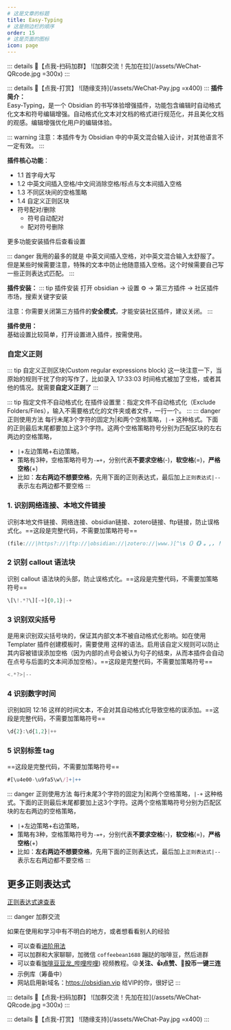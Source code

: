 ```yaml
---
# 这是文章的标题
title: Easy-Typing
# 这是侧边栏的顺序
order: 15
# 这是页面的图标
icon: page
---
```

::: details 🌱【点我-扫码加群】
![加群交流！先加在拉](/assets/WeChat-QRcode.jpg =300x) 
::: 

::: details 🍻【点我-打赏】
![随缘支持](/assets/WeChat-Pay.jpg =x400)
::: 
**插件简介：**  
Easy-Typing，是一个 Obsidian 的书写体验增强插件，功能包含编辑时自动格式化文本和符号编辑增强。自动格式化文本对文档的格式进行规范化，并且美化文档的观感。编辑增强优化用户的编辑体验。

::: warning
注意：本插件专为 Obsidian 中的中英文混合输入设计，对其他语言不一定有效。
:::

**插件核心功能**：  
- 1.1 首字母大写
- 1.2 中英文间插入空格/中文间消除空格/标点与文本间插入空格
- 1.3 不同区块间的空格策略
- 1.4 自定义正则区块
- 符号配对/删除
	- 符号自动配对
	- 配对符号删除

更多功能安装插件后查看设置

::: danger 
我用的最多的就是 中英文间插入空格，对中英文混合输入太舒服了。但是某些时候需要注意，特殊的文本中防止他随意插入空格。这个时候需要自己写一些正则表达式匹配。
:::


**插件安装：**
::: tip 插件安装
打开 obsidian → 设置 ⚙️ → 第三方插件 → 社区插件市场，搜索关键字安装

注意：你需要关闭第三方插件的**安全模式**，才能安装社区插件，建议关闭。
:::

**插件使用：**  
基础设置比较简单，打开设置进入插件，按需使用。

### 自定义正则
::: tip 自定义正则区块(Custom regular expressions block)
这一块注意一下，当原始的规则干扰了你的写作了，比如录入 17:33:03 时间格式被加了空格，或者其他的情况。就需要**自定义正则**了
:::


::: tip 指定文件不自动格式化
在插件设置里：指定文件不自动格式化（Exclude Folders/Files），输入不需要格式化的文件夹或者文件，一行一个。
:::
::: danger 正则使用方法
每行未尾3个字符的固定为|和两个空格策略，`|-+` 这种格式。下面的正则最后末尾都要加上这3个字符。这两个空格策略符号分别为匹配区块的左右两边的空格策略，
- `|`+左边策略+右边策略，
- 策略有3种，空格策略符号为`-=+`，分别代表**不要求空格**(-)，**软空格**(=)，**严格空格**(+)
- 比如：**左右两边不想要空格**，先用下面的正则表达式，最后加上`正则表达式|--`表示左右两边都不要空格
:::

### 1. 识别网络连接、本地文件链接  
识别本地文件链接、网络连接、obsidian链接、zotero链接、ftp链接，防止误格式化。==这段是完整代码，不需要加策略符号==
```js
(file:///|https?://|ftp://|obsidian://|zotero://|www.)[^\s（）《》。,，！？;；：“”‘’\)\(\[\]\{\}']+|++
```

### 2 识别 callout 语法块
识别 callout 语法块的头部，防止误格式化。==这段是完整代码，不需要加策略符号==
```js
\[\!.*?\][-+]{0,1}|-+
```
### 3 识别双尖括号
是用来识别双尖括号块的，保证其内部文本不被自动格式化影响。如在使用 Templater 插件创建模板时，需要使用  这样的语法。启用该自定义规则可以防止其内容被错误添加空格（因为内部的点号会被认为句子的结束，从而本插件会自动在点号与后面的文本间添加空格）。==这段是完整代码，不需要加策略符号==
```js
<.*?>|--
```

### 4 识别数字时间  
识别如同 12:16 这样的时间文本，不会对其自动格式化导致空格的误添加。==这段是完整代码，不需要加策略符号==

```js
\d{2}:\d{1,2}|++
```

### 5 识别标签 tag
==这段是完整代码，不需要加策略符号==
```js
#[\u4e00-\u9fa5\w\/]+|++
```

::: danger 正则使用方法
每行未尾3个字符的固定为|和两个空格策略，`|-+` 这种格式。下面的正则最后末尾都要加上这3个字符。这两个空格策略符号分别为匹配区块的左右两边的空格策略，
- `|`+左边策略+右边策略，
- 策略有3种，空格策略符号为`-=+`，分别代表**不要求空格**(-)，**软空格**(=)，**严格空格**(+)
- 比如：**左右两边不想要空格**，先用下面的正则表达式，最后加上`正则表达式|--`表示左右两边都不要空格
:::

## 更多正则表达式
[正则表达式速查表](/zh/advanced/regular-expression.md)

::: danger 加群交流

如果在使用和学习中有不明白的地方，或者想看看别人的经验
- 可以查看[进阶用法](/zh/advanced)
- 可以加群和大家聊聊，加微信 `coffeebean1688` 蹦跶的咖啡豆，然后进群
- 可以查看[咖啡豆豆龙_哔哩哔哩](https://space.bilibili.com/618777356)) 视频教程。😜**关注、👍点赞、📀投币一键三连**
- 示例库（筹备中）
- 网站启用新域名：https://obsidian.vip 给VIP的你，很好记
:::

::: details 🌱【点我-扫码加群】
![加群交流！先加在拉](/assets/WeChat-QRcode.jpg =300x) 
::: 

::: details 🍻【点我-打赏】
![随缘支持](/assets/WeChat-Pay.jpg =x400)
::: 

